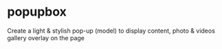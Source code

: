 # popupbox
Create a light &amp; stylish pop-up (model) to display content, photo &amp; videos gallery overlay on the page
